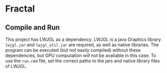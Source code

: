 # Fractal

## Compile and Run

This project has LWJGL as a dependency. LWJGL is a java Graphics library. `lwjgl.jar` and `lwjgl_util.jar` are required, as well as native libraries. The program can be executed (but not easily compiled) without these dependencies, but GPU computation will not be available in this case. To use the `run.cmd` file, set the correct paths to the jars and native library files of LWJGL.